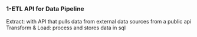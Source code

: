 ### 1-ETL API for Data Pipeline
Extract: with API that pulls data from external data sources from a public api 
Transform & Load: process and stores data in sql
